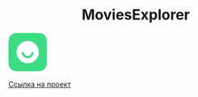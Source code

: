 <h1 align="center">MoviesExplorer</h1>
<a href="">
  <img src="./src/images/logo.svg"/>
</a>


[Ссылка на проект](https://yp23.movie.frontend.nomoredomainsicu.ru/)
